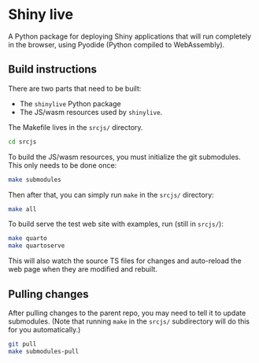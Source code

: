 Shiny live
==========

A Python package for deploying Shiny applications that will run completely in the browser, using Pyodide (Python compiled to WebAssembly).

## Build instructions

There are two parts that need to be built:

* The `shinylive` Python package
* The JS/wasm resources used by `shinylive`.

The Makefile lives in the `srcjs/` directory.

```bash
cd srcjs
```

To build the JS/wasm resources, you must initialize the git submodules. This only needs to be done once:

```bash
make submodules
```

Then after that, you can simply run `make` in the `srcjs/` directory:

```bash
make all
```

To build serve the test web site with examples, run (still in `srcjs/`):

```bash
make quarto
make quartoserve
```

This will also watch the source TS files for changes and auto-reload the web page when they are modified and rebuilt.


## Pulling changes

After pulling changes to the parent repo, you may need to tell it to update submodules. (Note that running `make` in the `srcjs/` subdirectory will do this for you automatically.)

```bash
git pull
make submodules-pull
```
